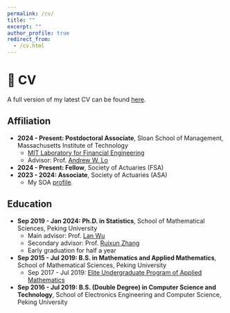 ```yaml
---
permalink: /cv/
title: ""
excerpt: ""
author_profile: true
redirect_from: 
  - /cv.html
---
```


# 📜 CV

A full version of my latest CV can be found [here](/CV/CYZhao_CV.pdf). 

## Affiliation
- **2024 - Present: Postdoctoral Associate**, Sloan School of Management, Massachusetts Institute of Technology
  + [MIT Laboratory for Financial Engineering](https://lfe.mit.edu)
  + Advisor: Prof. [Andrew W. Lo](https://alo.mit.edu/)
- **2024 - Present: Fellow**, Society of Actuaries (FSA)
- **2023 - 2024: Associate**, Society of Actuaries (ASA)
  + My SOA [profile](https://www.actuarialdirectory.org/?searchType=11&discloseId=FJs51nnroDJm7QM1u25ojw%3D%3D).
  
## Education
- **Sep 2019 - Jan 2024: Ph.D. in Statistics**, School of Mathematical Sciences, Peking University
  + Main advisor: Prof. [Lan Wu](http://english.math.pku.edu.cn//Faculty/Facuity/ALL/old_site_Faculty_ALL_2_14.htm) 
  + Secondary advisor: Prof. [Ruixun Zhang](https://www.math.pku.edu.cn/teachers/ZhangRuixun/)
  + Early graduation for half a year
- **Sep 2015 - Jul 2019: B.S. in Mathematics and Applied Mathematics**, School of Mathematical Sciences, Peking University
  + Sep 2017 - Jul 2019: [Elite Undergraduate Program of Applied Mathematics](https://dics.pku.edu.cn/en/education/theeliteundergraduateprogram/index.htm)
- **Sep 2016 - Jul 2019: B.S. (Double Degree) in Computer Science and Technology**, School of Electronics Engineering and Computer Science, Peking University

